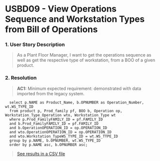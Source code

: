 # USBD09 -  View Operations Sequence and Workstation Types from Bill of Operations

### 1. User Story Description

> As a Plant Floor Manager, I want to get the operations sequence as
well as get the respective type of workstation, from a BOO of a given product.


### 2. Resolution
>**AC1:** Minimum expected requirement: demonstrated with data imported from the
   legacy system.

      select p.NAME as Product_Name, b.OPNUMBER as Operation_Number, wt.WS_TYPE_ID
      from product p, Prod_family pf, BOO b, Operation op, Workstation_Type_Operation wto, Workstation_Type wt
      where p.Prod_FamilyFAMILY_ID = pf.FAMILY_ID
      and b.Prod_FamilyFAMILY_ID = pf.FAMILY_ID
      and b.OperationOPERATION_ID = op.OPERATION_ID
      and wto.OperationOPERATION_ID = op.OPERATION_ID
      and wto.Workstation_TypeWS_TYPE_ID = wt.WS_TYPE_ID
      group by p.NAME, b.OPNUMBER, wt.WS_TYPE_ID
      order by p.NAME asc, b.OPNUMBER asc;

>[See results in a CSV file](csv_result/USBD09.csv)

